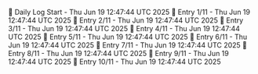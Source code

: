 📅 Daily Log Start - Thu Jun 19 12:47:44 UTC 2025
📌 Entry 1/11 - Thu Jun 19 12:47:44 UTC 2025
📌 Entry 2/11 - Thu Jun 19 12:47:44 UTC 2025
📌 Entry 3/11 - Thu Jun 19 12:47:44 UTC 2025
📌 Entry 4/11 - Thu Jun 19 12:47:44 UTC 2025
📌 Entry 5/11 - Thu Jun 19 12:47:44 UTC 2025
📌 Entry 6/11 - Thu Jun 19 12:47:44 UTC 2025
📌 Entry 7/11 - Thu Jun 19 12:47:44 UTC 2025
📌 Entry 8/11 - Thu Jun 19 12:47:44 UTC 2025
📌 Entry 9/11 - Thu Jun 19 12:47:44 UTC 2025
📌 Entry 10/11 - Thu Jun 19 12:47:44 UTC 2025

